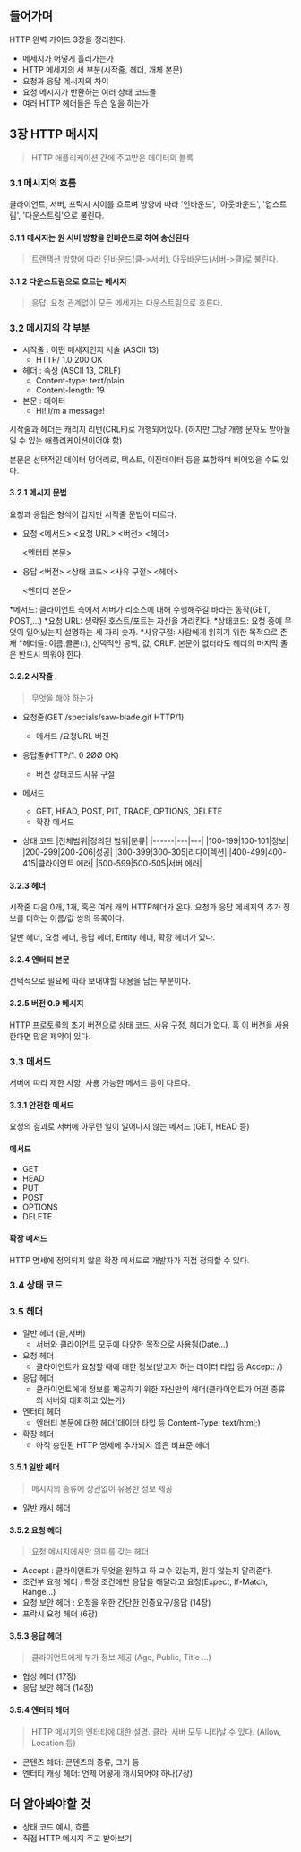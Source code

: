 ## 들어가며

HTTP 완벽 가이드 3장을 정리한다.

- 메세지가 어떻게 흘러가는가
- HTTP 메세지의 세 부분(시작줄, 헤더, 개체 본문)
- 요청과 응답 메시지의 차이
- 요청 메시지가 반환하는 여러 상태 코드들
- 여러 HTTP 헤더들은 무슨 일을 하는가

## 3장 HTTP 메시지

> HTTP 애플리케이션 간에 주고받은 데이터의 블록

### 3.1 메시지의 흐름

클라이언트, 서버, 프락시 사이를 흐르며 방향에 따라 '인바운드', '아웃바운드', '업스트림', '다운스트림'으로 불린다.

#### 3.1.1 메시지는 원 서버 방향을 인바운드로 하여 송신된다

> 트랜잭션 방향에 따라 인바운드(클->서버), 아웃바운드(서버->클)로 불린다.

#### 3.1.2 다운스트림으로 흐르는 메시지

> 응답, 요청 관계없이 모든 메세지는 다운스트림으로 흐른다.

### 3.2 메시지의 각 부분

- 시작줄 : 어떤 메세지인지 서술 (ASCII 13)
  - HTTP/ 1.0 200 OK
- 헤더 : 속성 (ASCII 13, CRLF)
  - Content-type: text/plain
  - Content-length: 19
- 본문 : 데이터
  - Hi! I/m a message!

시작줄과 헤더는 캐리지 리턴(CRLF)로 개행되어있다. (하지만 그냥 개행 문자도 받아들일 수 있는 애플리케이션이어야 함)

본문은 선택적인 데이터 덩어리로, 텍스트, 이진데이터 등을 포함하며 비어있을 수도 있다.

#### 3.2.1 메시지 문법

요청과 응답은 형식이 갑지만 시작줄 문법이 다르다.

- 요청
  <메서드> <요청 URL> <버전>
  <헤더>

  <엔터티 본문>

- 응답
  <버전> <상태 코드> <사유 구절>
  <헤더>

  <엔터티 본문>

*메서드: 클라이언트 측에서 서버가 리소스에 대해 수행해주길 바라는 동작(GET, POST,...)
*요청 URL: 생략된 호스트/포트는 자신을 가리킨다.
*상태코드: 요청 중에 무엇이 일어났는지 설명하는 세 자리 숫자.
*사유구절: 사람에게 읽히기 위한 목적으로 존재 \*헤더들: 이름,콜론(:), 선택적인 공백, 값, CRLF. 본문이 없더라도 헤더의 마지막 줄은 반드시 띄워야 한다.

#### 3.2.2 시작줄

> 무엇을 해야 하는가

- 요청줄(GET /specials/saw-blade.gif HTTP/1)
  - 메서드 /요청URL 버전
- 응답줄(HTTP/1. 0 2ØØ OK)

  - 버전 상태코드 사유 구절

- 메서드
  - GET, HEAD, POST, PIT, TRACE, OPTIONS, DELETE
  - 확장 메서드
- 상태 코드
  |전체범위|정의된 범위|분류|
  |------|---|---|
  |100-199|100-101|정보|
  |200-299|200-206|성공|
  |300-399|300-305|리다이렉션|
  |400-499|400-415|클라이언트 에러|
  |500-599|500-505|서버 에러|

#### 3.2.3 헤더

시작줄 다음 0개, 1개, 혹은 여러 개의 HTTP헤더가 온다. 요청과 응답 메세지의 추가 정보를 더하는 이름/값 쌍의 목록이다.

일반 헤더, 요청 헤더, 응답 헤더, Entity 헤더, 확장 헤더가 있다.

#### 3.2.4 엔터티 본문

선택적으로 필요에 따라 보내야할 내용을 담는 부분이다.

#### 3.2.5 버전 0.9 메시지

HTTP 프로토콜의 초기 버전으로 상태 코드, 사유 구정, 헤더가 없다. 혹 이 버전을 사용한다면 많은 제약이 있다.

### 3.3 메서드

서버에 따라 제한 사항, 사용 가능한 메서드 등이 다르다.

#### 3.3.1 안전한 메서드

요청의 결과로 서버에 아무런 일이 일어나지 않는 메서드 (GET, HEAD 등)

#### 메서드

- GET
- HEAD
- PUT
- POST
- OPTIONS
- DELETE

#### 확장 메서드

HTTP 명세에 정의되지 않은 확장 메서드로 개발자가 직접 정의할 수 있다.

### 3.4 상태 코드

### 3.5 헤더

- 일반 헤더 (클,서버)
  - 서버와 클라이언트 모두에 다양한 목적으로 사용됨(Date...)
- 요청 헤더
  - 클라이언트가 요청할 때에 대한 정보(받고자 하는 데이터 타입 등 Accept: _/_)
- 응답 헤더
  - 클라이언트에게 정보를 제공하기 위한 자신만의 헤더(클라이언트가 어떤 종류의 서버와 대화하고 있는가)
- 엔터티 헤더
  - 엔터티 본문에 대한 헤더(데이터 타입 등 Content-Type: text/html;)
- 확장 헤더
  - 아직 승인된 HTTP 명세에 추가되지 않은 비표준 헤더

#### 3.5.1 일반 헤더

> 메시지의 종류에 상관없이 유용한 정보 제공

- 일반 캐시 헤더

#### 3.5.2 요청 헤더

> 요청 메시지에서만 의미를 갖는 헤더

- Accept : 클라이언트가 무엇을 원하고 하 ㄹ수 있는지, 원치 않는지 알려준다.
- 조건부 요청 헤더 : 특정 조건에만 응답을 해달라고 요청(Expect, If-Match, Range...)
- 요청 보안 헤더 : 요청을 위한 간단한 인증요구/응답 (14장)
- 프락시 요청 헤더 (6장)

#### 3.5.3 응답 헤더

> 클라이언트에게 부가 정보 제공 (Age, Public, Title ...)

- 협상 헤더 (17장)
- 응답 보안 헤더 (14장)

#### 3.5.4 엔터티 헤더

> HTTP 메시지의 엔터티에 대한 설명. 클라, 서버 모두 나타날 수 있다. (Allow, Location 등)

- 콘텐츠 헤더: 콘텐츠의 종류, 크기 등
- 엔터티 캐싱 헤더: 언제 어떻게 캐시되어야 하나(7장)

## 더 알아봐야할 것

- 상태 코드 예시, 흐름
- 직접 HTTP 메시지 주고 받아보기
